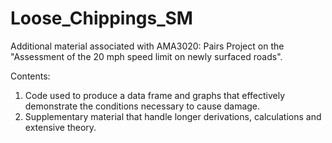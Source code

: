# Loose_Chippings_SM
Additional material associated with AMA3020: Pairs Project on the "Assessment of the 20 mph speed limit on newly surfaced roads". 

Contents:
1. Code used to produce a data frame and graphs that effectively demonstrate the conditions necessary to cause damage.
2. Supplementary material that handle longer derivations, calculations and extensive theory. 
